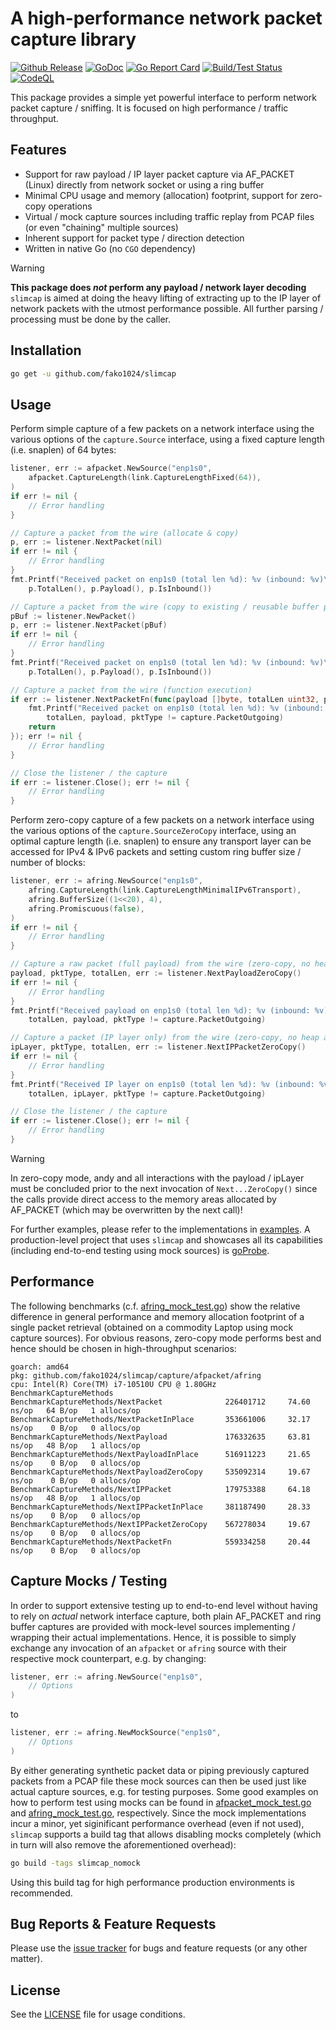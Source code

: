 # A high-performance network packet capture library

[![Github Release](https://img.shields.io/github/release/fako1024/slimcap.svg)](https://github.com/fako1024/slimcap/releases)
[![GoDoc](https://godoc.org/github.com/fako1024/slimcap?status.svg)](https://godoc.org/github.com/fako1024/slimcap/)
[![Go Report Card](https://goreportcard.com/badge/github.com/fako1024/slimcap)](https://goreportcard.com/report/github.com/fako1024/slimcap)
[![Build/Test Status](https://github.com/fako1024/slimcap/workflows/Go/badge.svg)](https://github.com/fako1024/slimcap/actions?query=workflow%3AGo)
[![CodeQL](https://github.com/fako1024/slimcap/actions/workflows/codeql.yml/badge.svg)](https://github.com/fako1024/slimcap/actions/workflows/codeql.yml)

This package provides a simple yet powerful interface to perform network packet capture / sniffing. It is focused on high performance / traffic throughput.

## Features
- Support for raw payload / IP layer packet capture via AF_PACKET (Linux) directly from network socket or using a ring buffer
- Minimal CPU usage and memory (allocation) footprint, support for zero-copy operations
- Virtual / mock capture sources including traffic replay from PCAP files (or even "chaining" multiple sources)
- Inherent support for packet type / direction detection
- Written in native Go (no `CGO` dependency)

> [!WARNING]
> **This package does *not* perform any payload / network layer decoding**\
> `slimcap` is aimed at doing the heavy lifting of extracting up to the IP layer of network packets with the utmost performance possible. All further parsing / processing must
> be done by the caller.

## Installation
```bash
go get -u github.com/fako1024/slimcap
```

## Usage
Perform simple capture of a few packets on a network interface using the various options of the `capture.Source` interface, using a fixed capture length (i.e. snaplen) of 64 bytes:
```go
listener, err := afpacket.NewSource("enp1s0",
	afpacket.CaptureLength(link.CaptureLengthFixed(64)),
)
if err != nil {
	// Error handling
}

// Capture a packet from the wire (allocate & copy)
p, err := listener.NextPacket(nil)
if err != nil {
	// Error handling
}
fmt.Printf("Received packet on enp1s0 (total len %d): %v (inbound: %v)\n",
	p.TotalLen(), p.Payload(), p.IsInbound())

// Capture a packet from the wire (copy to existing / reusable buffer packet)
pBuf := listener.NewPacket()
p, err := listener.NextPacket(pBuf)
if err != nil {
	// Error handling
}
fmt.Printf("Received packet on enp1s0 (total len %d): %v (inbound: %v)\n",
	p.TotalLen(), p.Payload(), p.IsInbound())

// Capture a packet from the wire (function execution)
if err := listener.NextPacketFn(func(payload []byte, totalLen uint32, pktType, ipLayerOffset byte) (err error) {
	fmt.Printf("Received packet on enp1s0 (total len %d): %v (inbound: %v)\n",
		totalLen, payload, pktType != capture.PacketOutgoing)
	return
}); err != nil {
	// Error handling
}

// Close the listener / the capture
if err := listener.Close(); err != nil {
	// Error handling
}
```
Perform zero-copy capture of a few packets on a network interface using the various options of the `capture.SourceZeroCopy` interface, using an optimal capture length (i.e. snaplen) to ensure any transport layer can be accessed for IPv4 & IPv6 packets and setting custom ring buffer size / number of blocks:
```go
listener, err := afring.NewSource("enp1s0",
	afring.CaptureLength(link.CaptureLengthMinimalIPv6Transport),
	afring.BufferSize((1<<20), 4),
	afring.Promiscuous(false),
)
if err != nil {
	// Error handling
}

// Capture a raw packet (full payload) from the wire (zero-copy, no heap allocation)
payload, pktType, totalLen, err := listener.NextPayloadZeroCopy()
if err != nil {
	// Error handling
}
fmt.Printf("Received payload on enp1s0 (total len %d): %v (inbound: %v)\n",
	totalLen, payload, pktType != capture.PacketOutgoing)

// Capture a packet (IP layer only) from the wire (zero-copy, no heap allocation)
ipLayer, pktType, totalLen, err := listener.NextIPPacketZeroCopy()
if err != nil {
	// Error handling
}
fmt.Printf("Received IP layer on enp1s0 (total len %d): %v (inbound: %v)\n",
	totalLen, ipLayer, pktType != capture.PacketOutgoing)

// Close the listener / the capture
if err := listener.Close(); err != nil {
	// Error handling
}
```

> [!WARNING]
> In zero-copy mode, andy and all interactions with the payload / ipLayer must be concluded prior to the next invocation of `Next...ZeroCopy()` since the calls provide direct access to the memory areas allocated by AF_PACKET (which may be overwritten by the next call)!

For further examples, please refer to the implementations in [examples](./examples). A production-level project that uses `slimcap` and showcases all its capabilities (including end-to-end testing using mock sources) is [goProbe](https://github.com/els0r/goProbe).

## Performance
The following benchmarks (c.f. [afring_mock_test.go](./capture/afpacket/afring/afring_mock_test.go)) show the relative difference in
general performance and memory allocation footprint of a single packet retrieval (obtained on a commodity Laptop using mock capture sources). For obvious reasons, zero-copy mode performs best and hence should be chosen in high-throughput scenarios:
```
goarch: amd64
pkg: github.com/fako1024/slimcap/capture/afpacket/afring
cpu: Intel(R) Core(TM) i7-10510U CPU @ 1.80GHz
BenchmarkCaptureMethods
BenchmarkCaptureMethods/NextPacket         		226401712	  74.60 ns/op	64 B/op	  1 allocs/op
BenchmarkCaptureMethods/NextPacketInPlace  		353661006	  32.17 ns/op	 0 B/op	  0 allocs/op
BenchmarkCaptureMethods/NextPayload        		176332635	  63.81 ns/op	48 B/op	  1 allocs/op
BenchmarkCaptureMethods/NextPayloadInPlace 		516911223	  21.65 ns/op	 0 B/op	  0 allocs/op
BenchmarkCaptureMethods/NextPayloadZeroCopy     535092314	  19.67 ns/op	 0 B/op	  0 allocs/op
BenchmarkCaptureMethods/NextIPPacket            179753388	  64.18 ns/op	48 B/op	  1 allocs/op
BenchmarkCaptureMethods/NextIPPacketInPlace     381187490	  28.33 ns/op	 0 B/op	  0 allocs/op
BenchmarkCaptureMethods/NextIPPacketZeroCopy    567278034	  19.67 ns/op	 0 B/op	  0 allocs/op
BenchmarkCaptureMethods/NextPacketFn            559334258	  20.44 ns/op	 0 B/op	  0 allocs/op
```

## Capture Mocks / Testing
In order to support extensive testing up to end-to-end level without having to rely on _actual_ network interface capture, both plain AF_PACKET and ring buffer captures are provided with mock-level sources implementing / wrapping their actual implementations. Hence, it is possible to simply exchange any invocation of an `afpacket` or `afring` source with their respective mock counterpart, e.g. by changing:
```go
listener, err := afring.NewSource("enp1s0",
	// Options
)
```
to
```go
listener, err := afring.NewMockSource("enp1s0",
	// Options
)
```
By either generating synthetic packet data or piping previously captured packets from a PCAP file these mock sources can then be used just like actual capture sources, e.g. for testing purposes. Some good examples on how to perform test using mocks can be found in [afpacket_mock_test.go](./capture/afpacket/afpacket/afpacket_mock_test.go) and [afring_mock_test.go](./capture/afpacket/afring/afring_mock_test.go), respectively.
Since the mock implementations incur a minor, yet siginificant performance overhead (even if not used), `slimcap` supports a build tag that allows disabling mocks completely (which in turn will also remove the aforementioned overhead):
```bash
go build -tags slimcap_nomock
```
Using this build tag for high performance production environments is recommended.

## Bug Reports & Feature Requests
Please use the [issue tracker](https://github.com/fako1024/slimcap/issues) for bugs and feature requests (or any other matter).

## License
See the [LICENSE](./LICENSE) file for usage conditions.
